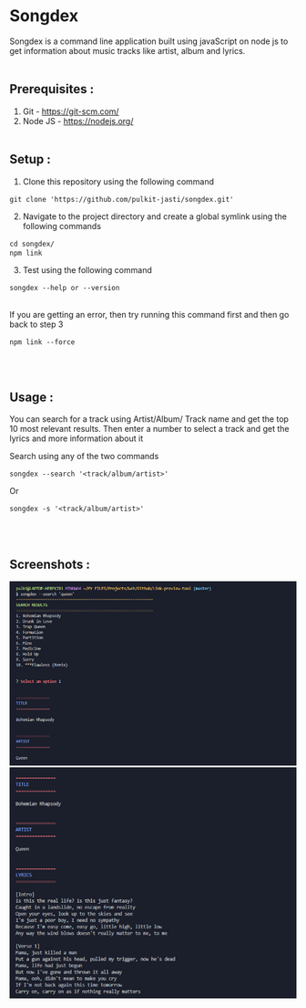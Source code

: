 # Songdex

Songdex is a command line application built using javaScript on node js to get information about music tracks like artist, album and lyrics.
<br>
<br>

## Prerequisites :

1. Git - https://git-scm.com/
2. Node JS - https://nodejs.org/
   <br>
   <br>

## Setup :

1. Clone this repository using the following command

```
git clone 'https://github.com/pulkit-jasti/songdex.git'
```

2. Navigate to the project directory and create a global symlink using the following commands

```
cd songdex/
npm link
```

3. Test using the following command

```
songdex --help or --version
```

<br>
If you are getting an error, then try running this command first and then go back to step 3

```
npm link --force
```

<br>
<br>

## Usage :

You can search for a track using Artist/Album/ Track name and get the top 10 most relevant results. Then enter a number to select a track and get the lyrics and more information about it

Search using any of the two commands

```
songdex --search '<track/album/artist>'
```

Or

```
songdex -s '<track/album/artist>'
```

<br>
<br>

## Screenshots :

![screenshot](screenshots/s2.PNG)
![screenshot](screenshots/s1.PNG)
